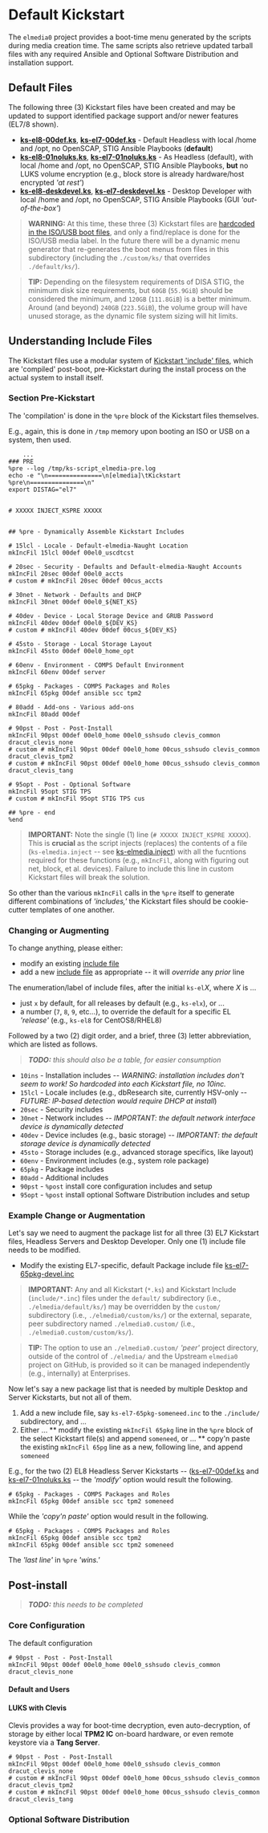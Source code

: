 # Default Kickstart

The `elmedia0` project provides a boot-time menu generated by the scripts during media creation time.  The same scripts also retrieve updated tarball files with any required Ansible and Optional Software Distribution and installation support.


## Default Files

The following three (3) Kickstart files have been created and may be updated to support identified package support and/or newer features (EL7/8 shown).

* **[ks-el8-00def.ks](ks-el8-00def.ks)**, **[ks-el7-00def.ks](ks-el7-00def.ks)** - Default Headless with local /home and /opt, no OpenSCAP, STIG Ansible Playbooks (**default**)
* **[ks-el8-01noluks.ks](ks-el8-01noluks.ks)**, **[ks-el7-01noluks.ks](ks-el7-01noluks.ks)** - As Headless (default), with local /home and /opt, no OpenSCAP, STIG Ansible Playbooks, **but** no LUKS volume encryption (e.g., block store is already hardware/host encrypted *'at rest'*)
* **[ks-el8-deskdevel.ks](ks-el8=deskdevel.ks)**, **[ks-el7-deskdevel.ks](ks-el7-00diskdevel.ks)** - Desktop Developer with local /home and /opt, no OpenSCAP, STIG Ansible Playbooks (GUI *'out-of-the-box'*)

> **WARNING:** At this time, these three (3) Kickstart files are [hardcoded in the ISO/USB boot files](../default/hardcode), and only a find/replace is done for the ISO/USB media label.  In the future there will be a dynamic menu generator that re-generates the boot menus from files in this subdirectory (including the `./custom/ks/` that overrides `./default/ks/`).

> **TIP:**  Depending on the filesystem requirements of DISA STIG, the minimum disk size requirements, but `60GB` (`55.9GiB`) should be considered the minimum, and `120GB` (`111.8GiB`) is a better minimum.  Around (and beyond) `240GB` (`223.5GiB`), the volume group will have unused storage, as the dynamic file system sizing will hit limits.


## Understanding Include Files

The Kickstart files use a modular system of [Kickstart 'include' files](include/), which are 'compiled' post-boot, pre-Kickstart during the install process on the actual system to install itself.

### Section Pre-Kickstart

The 'compilation' is done in the `%pre` block of the Kickstart files themselves.

E.g., again, this is done in `/tmp` memory upon booting an ISO or USB on a system, then used.

``` shell
    ...
###	PRE
%pre --log /tmp/ks-script_elmedia-pre.log
echo -e "\n===============\n[elmedia]\tKickstart %pre\n===============\n"
export DISTAG="el7"


# XXXXX INJECT_KSPRE XXXXX


## %pre - Dynamically Assemble Kickstart Includes

# 15lcl - Locale - Default-elmedia-Naught Location
mkIncFil 15lcl 00def 00el0_uscdtcst

# 20sec - Security - Defaults and Default-elmedia-Naught Accounts
mkIncFil 20sec 00def 00el0_accts
# custom # mkIncFil 20sec 00def 00cus_accts

# 30net - Network - Defaults and DHCP
mkIncFil 30net 00def 00el0_${NET_KS}

# 40dev - Device - Local Storage Device and GRUB Password
mkIncFil 40dev 00def 00el0_${DEV_KS}
# custom # mkIncFil 40dev 00def 00cus_${DEV_KS}

# 45sto - Storage - Local Storage Layout
mkIncFil 45sto 00def 00el0_home_opt

# 60env - Environment - COMPS Default Environment
mkIncFil 60env 00def server

# 65pkg - Packages - COMPS Packages and Roles
mkIncFil 65pkg 00def ansible scc tpm2

# 80add - Add-ons - Various add-ons
mkIncFil 80add 00def

# 90pst - Post - Post-Install
mkIncFil 90pst 00def 00el0_home 00el0_sshsudo clevis_common dracut_clevis_none
# custom # mkIncFil 90pst 00def 00el0_home 00cus_sshsudo clevis_common dracut_clevis_tpm2
# custom # mkIncFil 90pst 00def 00el0_home 00cus_sshsudo clevis_common dracut_clevis_tang

# 95opt - Post - Optional Software
mkIncFil 95opt STIG TPS
# custom # mkIncFil 95opt STIG TPS cus

## %pre - end
%end
```

> **IMPORTANT:**  Note the single (1) line (`# XXXXX INJECT_KSPRE XXXXX`).  This is **crucial** as the script injects (replaces) the contents of a file (`ks-elmedia.inject` -- see [ks-elmedia.inject](inject/ks-elmedia.inject)) with all the fucntions required for these functions (e.g., `mkIncFil`, along with figuring out net, block, et al. devices).  Failure to include this line in custom Kickstart files will break the solution.

So other than the various `mkIncFil` calls in the `%pre` itself to generate different combinations of *'includes,'* the Kickstart files should be cookie-cutter templates of one another.


### Changing or Augmenting

To change anything, please either:  

* modify an existing [include file](include/)
* add a new [include file](include/) as appropriate -- it will *override* any *prior* line

The enumeration/label of include files, after the initial `ks-el`*X*, where *X* is ...

* just `x` by default, for all releases by default (e.g., `ks-elx`), or ...
* a number (`7`, `8`, `9`, etc...), to override the default for a specific EL *'release'* (e.g., `ks-el8` for CentOS8/RHEL8)

Followed by a two (2) digit order, and a brief, three (3) letter abbreviation, which are listed as follows.

> ***TODO:***  *this should also be a table, for easier consumption*

* `10ins` - Installation includes -- *WARNING: installation includes don't seem to work! So hardcoded into each Kickstart file, no 10inc.*
* `15lcl` - Locale includes (e.g., dbResearch site, currently HSV-only -- *FUTURE: IP-based detection would require DHCP at install*)
* `20sec` - Security includes
* `30net` - Network includes -- *IMPORTANT: the default network interface device is dynamically detected*
* `40dev` - Device includes (e.g., basic storage) -- *IMPORTANT: the default storage device is dynamically detected*
* `45sto` - Storage includes (e.g., advanced storage specifics, like layout)
* `60env` - Environment includes (e.g., system role package)
* `65pkg` - Package includes
* `80add` - Additional includes
* `90pst` - `%post` install core configuration includes and setup
* `95opt` - `%post` install optional Software Distribution includes and setup


### Example Change or Augmentation

Let's say we need to augment the package list for all three (3) EL7 Kickstart files, Headless Servers and Desktop Developer.  Only one (1) include file needs to be modified. 

* Modify the existing EL7-specific, default Package include file [ks-el7-65pkg-devel.inc](include/ks-el7-65pkg-00def.inc)

> **IMPORTANT:**  Any and all Kickstart (`*.ks`) and Kickstart Include (`include/*.inc`) files under the `default/` subdirectory (i.e., `./elmedia/default/ks/`) may be overridden by the `custom/` subdirectory (i.e., `./elmedia0/custom/ks/`) or the external, separate, peer subdirectory named `./elmedia0.custom/` (i.e., `./elmedia0.custom/custom/ks/`).
 
> **TIP:**  The option to use an `./elmedia0.custom/` *'peer'* project directory, outside of the control of `./elmedia/` and the Upstream `elmedia0` project on GitHub, is provided so it can be managed independently (e.g., internally) at Enterprises.

Now let's say a new package list that is needed by multiple Desktop and Server Kickstarts, but not all of them.

1. Add a new include file, say `ks-el7-65pkg-someneed.inc` to the `./include/` subdirectory, and ... 
2. Either ...
** modify the existing `mkIncFil 65pkg` line in the `%pre` block of the select Kickstart file(s) and append `someneed`, or ...
** copy'n paste the existing `mkIncFil 65pg` line as a new, following line, and append `someneed`

E.g., for the two (2) EL8 Headless Server Kickstarts -- ([ks-el7-00def.ks](ks-el7-00def.ks) and [ks-el7-01noluks.ks](ks-el7-01noluks.ks) -- the *'modify'* option would result the following. 
``` shell
# 65pkg - Packages - COMPS Packages and Roles
mkIncFil 65pkg 00def ansible scc tpm2 someneed
```
While the *'copy'n paste'* option would result in the following.
``` shell
# 65pkg - Packages - COMPS Packages and Roles
mkIncFil 65pkg 00def ansible scc tpm2
mkIncFil 65pkg 00def ansible scc tpm2 someneed
```
The *'last line'* in `%pre` *'wins.'*


## Post-install

> ***TODO:*** *this needs to be completed*

### Core Configuration

The default configuration

``` shell
# 90pst - Post - Post-Install
mkIncFil 90pst 00def 00el0_home 00el0_sshsudo clevis_common dracut_clevis_none
``` 

#### Default and Users



#### LUKS with Clevis

Clevis provides a way for boot-time decryption, even auto-decryption, of storage by either local **TPM2 IC** on-board hardware, or even remote keystore via a **Tang Server**.

``` shell
# 90pst - Post - Post-Install
mkIncFil 90pst 00def 00el0_home 00el0_sshsudo clevis_common dracut_clevis_none
# custom # mkIncFil 90pst 00def 00el0_home 00cus_sshsudo clevis_common dracut_clevis_tpm2
# custom # mkIncFil 90pst 00def 00el0_home 00cus_sshsudo clevis_common dracut_clevis_tang
```

### Optional Software Distribution


